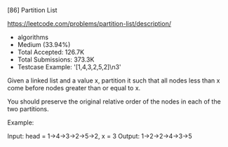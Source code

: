 [86] Partition List  

https://leetcode.com/problems/partition-list/description/

* algorithms
* Medium (33.94%)
* Total Accepted:    126.7K
* Total Submissions: 373.3K
* Testcase Example:  '[1,4,3,2,5,2]\n3'

Given a linked list and a value x, partition it such that all nodes less than x come before nodes greater than or equal to x.

You should preserve the original relative order of the nodes in each of the two partitions.

Example:


Input: head = 1->4->3->2->5->2, x = 3
Output: 1->2->2->4->3->5


